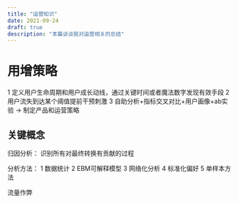 ```yaml
---
title: "运营知识"
date: 2021-09-24
draft: true
description: "本篇谈谈我对运营相关的总结"
---
```


# 用增策略

1 定义用户生命周期和用户成长动线，通过关键时间或者魔法数字发现有效手段
2 用户流失到达某个阈值提前干预刺激
3 自助分析+指标交叉对比+用户画像+ab实验 -> 制定产品和运营策略

## 关键概念

归因分析： 识别所有对最终转换有贡献的过程

分析方法：
1 数据统计
2 EBM可解释模型
3 网络化分析
4 标准化偏好
5 单样本方法

流量作弊
